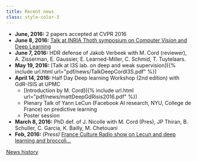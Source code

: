 ```yaml
---
title: Recent news
class: style-color-3
---
```


* **June, 2016:** 2 papers accepted at CVPR 2016
* **June 8, 2016:** [Talk at INRIA Thoth symposium on Computer Vision and Deep Learning](http://thoth.inrialpes.fr/workshop/thoth2016/)
* **June 7, 2016:** HDR defense of Jakob Verbeek with M. Cord (reviewer), A. Zisserman, E. Gaussier, E. Learned-Miller, C. Schmid, T. Tuytelaars.
* **May 19, 2016:** [Talk at I3S lab. on deep and weak supervision]({% include url.html url="pdf/news/TalkDeepCordI3S.pdf" %})
* **April 14, 2016:** Half Day Deep learning Workshop (2nd edition) with GdR-ISIS at UPMC
    * [Introduction by M. Cord]({% include url.html url="pdf/news/mattDeepGdRisis2016.pdf" %})
    * Plenary Talk of Yann LeCun (Facebook AI research, NYU, College de France) on predictive learning
    * Poster session
* **March 8, 2016:** PhD def. of J. Nicolle with M. Cord (Pres), JP Thiran, B. Schuller, C. Garcia, K. Bailly, M. Chetouani
* **Feb, 2016:** _(Press)_ [France Culture Radio show on Lecun and deep learning and broccoli...](http://www.franceculture.fr/emissions/le-portrait-du-jour/le-portrait-du-jour-mercredi-10-fevrier-2016)

<p class="text-center">
    <a type="button" href="{% link _pages/news.md %}" class="btn btn-primary">News history <i class="fa fa-chevron-right fa-margin-left"></i></a>
</p>
